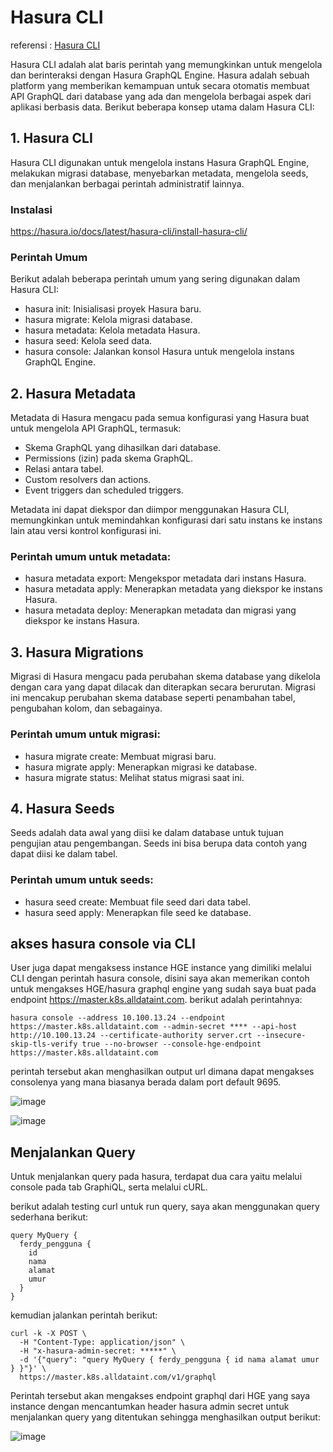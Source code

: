 # Hasura CLI

referensi : [Hasura CLI](https://hasura.io/docs/latest/hasura-cli/overview/)

Hasura CLI adalah alat baris perintah yang memungkinkan untuk mengelola dan berinteraksi dengan Hasura GraphQL Engine. Hasura adalah sebuah platform yang memberikan kemampuan untuk secara otomatis membuat API GraphQL dari database yang ada dan mengelola berbagai aspek dari aplikasi berbasis data. Berikut beberapa konsep utama dalam Hasura CLI:

## 1. Hasura CLI
Hasura CLI digunakan untuk mengelola instans Hasura GraphQL Engine, melakukan migrasi database, menyebarkan metadata, mengelola seeds, dan menjalankan berbagai perintah administratif lainnya.

### Instalasi

https://hasura.io/docs/latest/hasura-cli/install-hasura-cli/

### Perintah Umum
Berikut adalah beberapa perintah umum yang sering digunakan dalam Hasura CLI:

* hasura init: Inisialisasi proyek Hasura baru.
* hasura migrate: Kelola migrasi database.
* hasura metadata: Kelola metadata Hasura.
* hasura seed: Kelola seed data.
* hasura console: Jalankan konsol Hasura untuk mengelola instans GraphQL Engine.
  
## 2. Hasura Metadata
Metadata di Hasura mengacu pada semua konfigurasi yang Hasura buat untuk mengelola API GraphQL, termasuk:

* Skema GraphQL yang dihasilkan dari database.
* Permissions (izin) pada skema GraphQL.
* Relasi antara tabel.
* Custom resolvers dan actions.
* Event triggers dan scheduled triggers.

Metadata ini dapat diekspor dan diimpor menggunakan Hasura CLI, memungkinkan untuk memindahkan konfigurasi dari satu instans ke instans lain atau versi kontrol konfigurasi ini.

### Perintah umum untuk metadata:

* hasura metadata export: Mengekspor metadata dari instans Hasura.
* hasura metadata apply: Menerapkan metadata yang diekspor ke instans Hasura.
* hasura metadata deploy: Menerapkan metadata dan migrasi yang diekspor ke instans Hasura.
  
## 3. Hasura Migrations
Migrasi di Hasura mengacu pada perubahan skema database yang dikelola dengan cara yang dapat dilacak dan diterapkan secara berurutan. Migrasi ini mencakup perubahan skema database seperti penambahan tabel, pengubahan kolom, dan sebagainya.

### Perintah umum untuk migrasi:

* hasura migrate create: Membuat migrasi baru.
* hasura migrate apply: Menerapkan migrasi ke database.
* hasura migrate status: Melihat status migrasi saat ini.

## 4. Hasura Seeds
Seeds adalah data awal yang diisi ke dalam database untuk tujuan pengujian atau pengembangan. Seeds ini bisa berupa data contoh yang dapat diisi ke dalam tabel.

### Perintah umum untuk seeds:

* hasura seed create: Membuat file seed dari data tabel.
* hasura seed apply: Menerapkan file seed ke database.

## akses hasura console via CLI
User juga dapat mengaksess instance HGE instance yang dimiliki melalui CLI dengan perintah hasura console, disini saya akan memerikan contoh untuk mengakses HGE/hasura graphql engine yang sudah saya buat pada endpoint https://master.k8s.alldataint.com. berikut adalah perintahnya:

```
hasura console --address 10.100.13.24 --endpoint https://master.k8s.alldataint.com --admin-secret **** --api-host http://10.100.13.24 --certificate-authority server.crt --insecure-skip-tls-verify true --no-browser --console-hge-endpoint https://master.k8s.alldataint.com
```

perintah tersebut akan menghasilkan output url dimana dapat mengakses consolenya yang mana biasanya berada dalam port default 9695.

![image](https://github.com/user-attachments/assets/0e850e10-31bd-4b97-bc0d-a2cd5274b2b6)


![image](https://github.com/user-attachments/assets/fbfc715e-4749-4057-bfd6-2879be0fbc54)

## Menjalankan Query
Untuk menjalankan query pada hasura, terdapat dua cara yaitu melalui console pada tab GraphiQL, serta melalui cURL.

berikut adalah testing curl untuk run query, saya akan menggunakan query sederhana berikut:

```
query MyQuery {
  ferdy_pengguna {
    id
    nama
    alamat
    umur
  }
}
```

kemudian jalankan perintah berikut:

```
curl -k -X POST \
  -H "Content-Type: application/json" \
  -H "x-hasura-admin-secret: *****" \
  -d '{"query": "query MyQuery { ferdy_pengguna { id nama alamat umur } }"}' \
  https://master.k8s.alldataint.com/v1/graphql
```

Perintah tersebut akan mengakses endpoint graphql dari HGE yang saya instance dengan mencantumkan header hasura admin secret untuk menjalankan query yang ditentukan sehingga menghasilkan output berikut:

![image](https://github.com/user-attachments/assets/14237747-e84f-41b0-abbf-630452e7a5f0)

